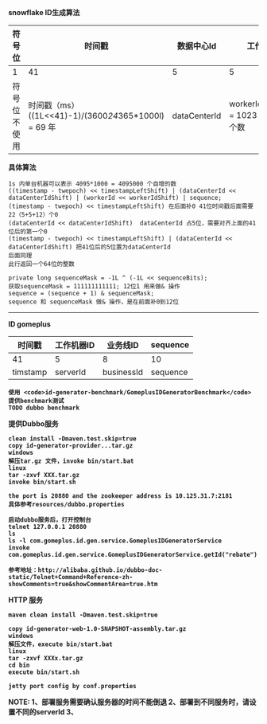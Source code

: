 <strong>snowflake ID生成算法</strong>

符号位|时间戳|数据中心Id|工作机器ID|sequence
---|---|---|---|---
1|41|5|5|12
符号位不使用|时间戳（ms）((1L<<41)-1)/(3600*24*365*1000l) = 69 年|dataCenterId|workerId(1<<10)-1 = 1023 表示1023 个数|序列号sequence (1<<12)-1 = 4095 毫秒内自增数量

<strong>具体算法</strong>

    1s 内单台机器可以表示 4095*1000 = 4095000 个自增的数
    ((timestamp - twepoch) << timestampLeftShift) | (dataCenterId << dataCenterIdShift) | (workerId << workerIdShift) | sequence;
    (timestamp - twepoch) << timestampLeftShift) 在后面补0 41位时间戳后面需要22（5+5+12）个0
    (dataCenterId << dataCenterIdShift)  dataCenterId 占5位，需要对齐上面的41位后的第一个0
    (timestamp - twepoch) << timestampLeftShift) | (dataCenterId << dataCenterIdShift) 把41位后的5位置为dataCenterId
    后面同理
    此行返回一个64位的整数

    private long sequenceMask = -1L ^ (-1L << sequenceBits);
    获取sequenceMask = 111111111111; 12位1 用来做& 操作
    sequence = (sequence + 1) & sequenceMask;
    sequence 和 sequenceMask 做& 操作，是在前面补0到12位





-------------------------------------------------------------------------------------

<strong>ID gomeplus</storng>




时间戳|工作机器ID|业务线ID|sequence
---|---|---|---
41|5|8|10
timstamp|serverId|businessId|sequence





    使用 <code>id-generator-benchmark/GomeplusIDGeneratorBenchmark</code> 提供benchmark测试
    TODO dubbo benchmark

提供Dubbo服务

    clean install -Dmaven.test.skip=true
    copy id-generator-provider...tar.gz
    windows
    解压tar.gz 文件，invoke bin/start.bat
    linux
    tar -zxvf XXX.tar.gz
    invoke bin/start.sh

    the port is 20880 and the zookeeper address is 10.125.31.7:2181
    具体参考resources/dubbo.properties

    启动dubbo服务后，打开控制台
    telnet 127.0.0.1 20880
    ls
    ls -l com.gomeplus.id.gen.service.GomeplusIDGeneratorService
    invoke com.gomeplus.id.gen.service.GomeplusIDGeneratorService.getId("rebate")

    参考地址：http://alibaba.github.io/dubbo-doc-static/Telnet+Command+Reference-zh-showComments=true&showCommentArea=true.htm

HTTP 服务

    maven clean install -Dmaven.test.skip=true

    copy id-generator-web-1.0-SNAPSHOT-assembly.tar.gz
    windows
    解压文件，execute bin/start.bat
    linux
    tar -zxvf XXXx.tar.gz
    cd bin
    execute bin/start.sh

    jetty port config by conf.properties


NOTE:
    1、部署服务需要确认服务器的时间不能倒退
    2、部署到不同服务时，请设置不同的serverId
    3、

















